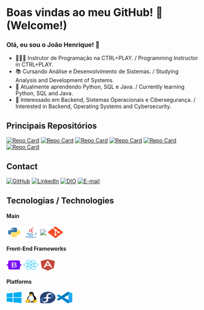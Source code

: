 # Boas vindas ao meu GitHub! 👋 (Welcome!)

### Olá, eu sou o João Henrique! 🚀


- 👨🏻‍🏫 Instrutor de Programação na CTRL+PLAY. / Programming Instructor in CTRL+PLAY.
- 📚 Cursando Análise e Desenvolvimento de Sistemas. / Studying Analysis and Development of Systems.
- 🌱 Atualmente aprendendo Python, SQL e Java. / Currently learning Python, SQL and Java.
- 🌌 Interessado em Backend, Sistemas Operacionais e Cibersegurança. / Interested in Backend, Operating Systems and Cybersecurity.

## Principais Repositórios

[![Repo Card](https://github-readme-stats.vercel.app/api/pin/?username=JoaoHenriqueBR&repo=Aulas&bg_color=000&border_color=30A3DC&show_icons=true&icon_color=30A3DC&title_color=E94D5F&text_color=FFF)](https://github.com/JoaoHenriqueBR/Aulas)
[![Repo Card](https://github-readme-stats.vercel.app/api/pin/?username=JoaoHenriqueBR&repo=TODO-Python&bg_color=000&border_color=30A3DC&show_icons=true&icon_color=30A3DC&title_color=E94D5F&text_color=FFF)](https://github.com/JoaoHenriqueBR/TODO-Python)
[![Repo Card](https://github-readme-stats.vercel.app/api/pin/?username=kaiokor&repo=IonicAppEstudantil&bg_color=000&border_color=30A3DC&show_icons=true&icon_color=30A3DC&title_color=E94D5F&text_color=FFF)](https://github.com/kaiokor/IonicAppEstudantil)
[![Repo Card](https://github-readme-stats.vercel.app/api/pin/?username=JoaoHenriqueBR&repo=Auto-Maps&bg_color=000&border_color=30A3DC&show_icons=true&icon_color=30A3DC&title_color=E94D5F&text_color=FFF)](https://github.com/JoaoHenriqueBR/Auto-Maps)
[![Repo Card](https://github-readme-stats.vercel.app/api/pin/?username=JoaoHenriqueBR&repo=Folheia&bg_color=000&border_color=30A3DC&show_icons=true&icon_color=30A3DC&title_color=E94D5F&text_color=FFF)](https://github.com/JoaoHenriqueBR/Folheia)
[![Repo Card](https://github-readme-stats.vercel.app/api/pin/?username=JoaoHenriqueBR&repo=DatabaseLAB&bg_color=000&border_color=30A3DC&show_icons=true&icon_color=30A3DC&title_color=E94D5F&text_color=FFF)](https://github.com/JoaoHenriqueBR/DatabaseLAB)


## Contact

[![GitHub](https://img.shields.io/badge/GitHub-100000?style=for-the-badge&logo=github&logoColor=white)](https://github.com/JoaoHenriqueBR)
[![LinkedIn](https://img.shields.io/badge/LinkedIn-0077B5?style=for-the-badge&logo=linkedin&logoColor=white)](https://www.linkedin.com/in/joao-henrique-alves-ferreira-1024br)
[![DIO](https://img.shields.io/badge/Perfil%20DIO-00FFFF?style=for-the-badge)](https://www.dio.me/users/jh_evolution505)
[![E-mail](https://img.shields.io/badge/-Email-000?style=for-the-badge&logo=microsoft-outlook&logoColor=007BFF)](mailto:joaohenrique.jh103@protonmail.com)


## Tecnologias / Technologies

<div style="display: inline_block">
  <h4> Main </h4>
  <img align="center" alt="Python" height="30" width="40" src="https://raw.githubusercontent.com/devicons/devicon/master/icons/python/python-original.svg">
  <img align="center" alt="Java" height="30" width="40" src="https://raw.githubusercontent.com/devicons/devicon/master/icons/java/java-original.svg">
  <img src="https://cdn.jsdelivr.net/gh/devicons/devicon@latest/icons/azuresqldatabase/azuresqldatabase-original.svg" width="3%" align="center"/>  
  <img align="center" alt="Git" height="30" width="40" src="https://raw.githubusercontent.com/devicons/devicon/master/icons/git/git-original.svg">
</div>

<div style="display: inline_block">
  <h4> Front-End Frameworks </h4>
  <img align="center" alt="Bootstrapt" height="30" width="40" src="https://raw.githubusercontent.com/devicons/devicon/master/icons/bootstrap/bootstrap-original.svg">
  <img align="center" alt="React" height="30" width="40" src="https://raw.githubusercontent.com/devicons/devicon/master/icons/react/react-original.svg">
  <img align="center" alt="Angular" height="30" width="40" src="https://raw.githubusercontent.com/devicons/devicon/master/icons/angularjs/angularjs-plain.svg">
</div>

<div style="display: inline_block">
  <h4> Platforms </h4>
  <img align="center" alt="Windows" height="30" width="40" src="https://raw.githubusercontent.com/devicons/devicon/master/icons/windows8/windows8-original.svg">
  <img align="center" alt="Linux" height="30" width="40" src="https://raw.githubusercontent.com/devicons/devicon/master/icons/linux/linux-original.svg">
  <img align="center" alt="Fedora" height="30" width="40" src="https://raw.githubusercontent.com/devicons/devicon/master/icons/fedora/fedora-original.svg">
  <img align="center" alt="VS Code" height="30" width="40" src="https://raw.githubusercontent.com/devicons/devicon/master/icons/vscode/vscode-original.svg">
</div>
